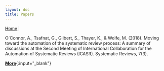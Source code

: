 ```yaml
---
layout: doc
title: Papers
---
```

[Home](index.md)|  

O'Connor, A., Tsafnat, G., Gilbert, S., Thayer, K., & Wolfe, M. (2018). Moving toward the automation of the systematic review process: A summary of discussions at the Second Meeting of International Collaboration for the Automation of Systematic Reviews (ICASR). Systematic Reviews, 7(3).  
  
  [**More**](https://zenodo.org/communities/icasr){:input="_blank"}
